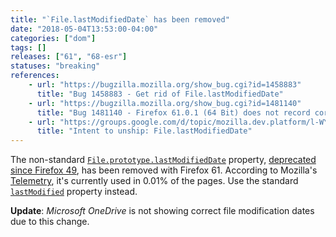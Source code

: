 ```yaml
---
title: "`File.lastModifiedDate` has been removed"
date: "2018-05-04T13:53:00-04:00"
categories: ["dom"]
tags: []
releases: ["61", "68-esr"]
statuses: "breaking"
references:
    - url: "https://bugzilla.mozilla.org/show_bug.cgi?id=1458883"
      title: "Bug 1458883 - Get rid of File.lastModifiedDate"
    - url: "https://bugzilla.mozilla.org/show_bug.cgi?id=1481140"
      title: "Bug 1481140 - Firefox 61.0.1 (64 Bit) does not record correct file modification time and date in OneDrive"
    - url: "https://groups.google.com/d/topic/mozilla.dev.platform/l-WY9qvfUNg/discussion"
      title: "Intent to unship: File.lastModifiedDate"
---
```

The non-standard [`File.prototype.lastModifiedDate`](https://developer.mozilla.org/docs/Web/API/File/lastModifiedDate) property, [deprecated since Firefox 49](https://www.fxsitecompat.dev/en-CA/docs/2016/file-lastmodifieddate-has-been-deprecated/), has been removed with Firefox 61. According to Mozilla's [Telemetry](https://telemetry.mozilla.org/), it's currently used in 0.01% of the pages. Use the standard [`lastModified`](https://developer.mozilla.org/docs/Web/API/File/lastModified) property instead.

**Update**: *Microsoft OneDrive* is not showing correct file modification dates due to this change.
